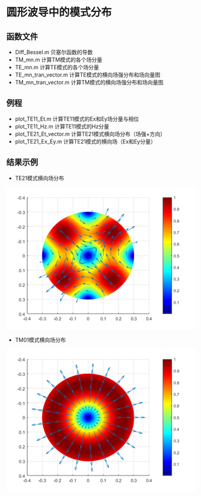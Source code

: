 # 圆形波导中的模式分布

## 函数文件
* Diff_Bessel.m  贝塞尔函数的导数
* TM_mn.m  计算TM模式的各个场分量
* TE_mn.m  计算TE模式的各个场分量
* TE_mn_tran_vector.m 计算TE模式的横向场强分布和场向量图
* TM_mn_tran_vector.m 计算TM模式的横向场强分布和场向量图

## 例程
* plot_TE11_Et.m 计算TE11模式的Ex和Ey场分量与相位
* plot_TE11_Hz.m 计算TE11模式的Hz分量
* plot_TE21_Et_vector.m 计算TE21模式横向场分布（场强+方向）
* plot_TE21_Ex_Ey.m 计算TE21模式的横向场（Ex和Ey分量）

## 结果示例

* TE21模式横向场分布

 ![TE21模式横向场分布](https://raw.githubusercontent.com/FraserStephen/Mode_in_circular_waveguide/master/Pic/TE21_Et_vector.png)

* TM01模式横向场分布

 ![TM01模式的横向场分布](https://raw.githubusercontent.com/FraserStephen/Mode_in_circular_waveguide/master/Pic/TM01_Et_vector.png)
